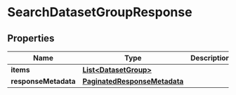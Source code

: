 

# SearchDatasetGroupResponse


## Properties

| Name | Type | Description | Notes |
|------------ | ------------- | ------------- | -------------|
|**items** | [**List&lt;DatasetGroup&gt;**](DatasetGroup.md) |  |  [optional] |
|**responseMetadata** | [**PaginatedResponseMetadata**](PaginatedResponseMetadata.md) |  |  [optional] |



